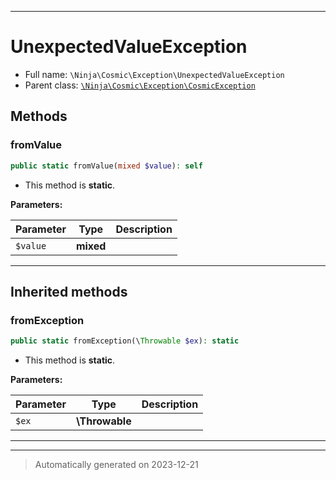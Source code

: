 ***

# UnexpectedValueException





* Full name: `\Ninja\Cosmic\Exception\UnexpectedValueException`
* Parent class: [`\Ninja\Cosmic\Exception\CosmicException`](./CosmicException.md)




## Methods


### fromValue



```php
public static fromValue(mixed $value): self
```



* This method is **static**.




**Parameters:**

| Parameter | Type | Description |
|-----------|------|-------------|
| `$value` | **mixed** |  |





***


## Inherited methods


### fromException



```php
public static fromException(\Throwable $ex): static
```



* This method is **static**.




**Parameters:**

| Parameter | Type | Description |
|-----------|------|-------------|
| `$ex` | **\Throwable** |  |





***


***
> Automatically generated on 2023-12-21
